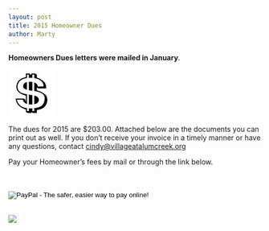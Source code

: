 ```yaml
---
layout: post
title: 2015 Homeowner Dues
author: Marty
---
```


**Homeowners Dues letters were mailed in January**.

![dollar sign bw][2]

The dues for 2015 are $203.00. Attached below are the documents you can print
out as well.  If you don’t receive your invoice in a timely manner or have any
questions, contact cindy@villageatalumcreek.org

Pay your Homeowner’s fees by mail or through the link below.

<form action="https://www.paypal.com/cgi-bin/webscr" method="post" target="_top">
<input type="hidden" name="cmd" value="_s-xclick"><br>
<input type="hidden" name="hosted_button_id" value="9WS9PWP76Z6C8"><br>
<input type="image" src="https://www.paypalobjects.com/en_US/i/btn/btn_buynowCC_LG.gif" border="0" name="submit" alt="PayPal - The safer, easier way to pay online!"><br>
<img alt="" border="0" src="https://www.paypalobjects.com/en_US/i/scr/pixel.gif" width="1" height="1"><br>
</form>

![][3]

   [2]: /uploads/dollar%20sign%20bw%20image.bmp
   [3]: https://www.paypalobjects.com/en_US/i/scr/pixel.gif
